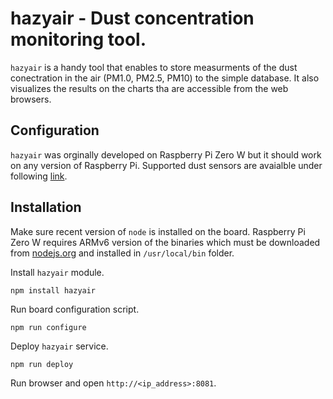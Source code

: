 # hazyair - Dust concentration monitoring tool. 

```hazyair``` is a handy tool that enables to store measurments of the dust conectration in the air (PM1.0, PM2.5, PM10) to the simple database. It also visualizes the results on the charts tha are accessible from the web browsers.

## Configuration

```hazyair``` was orginally developed on Raspberry Pi Zero W but it should work on any version of Raspberry Pi. Supported dust sensors are avaialble under following [link](https://github.com/perfectworks/node-plantower).

## Installation

Make sure recent version of ```node``` is installed on the board. Raspberry Pi Zero W requires ARMv6 version of the binaries which must be downloaded from [nodejs.org](https://nodejs.org/en/download/) and installed in ```/usr/local/bin``` folder.

Install ```hazyair``` module.

```npm install hazyair```

Run board configuration script.

```npm run configure```

Deploy ```hazyair``` service.

```npm run deploy```

Run browser and open ```http://<ip_address>:8081```.
